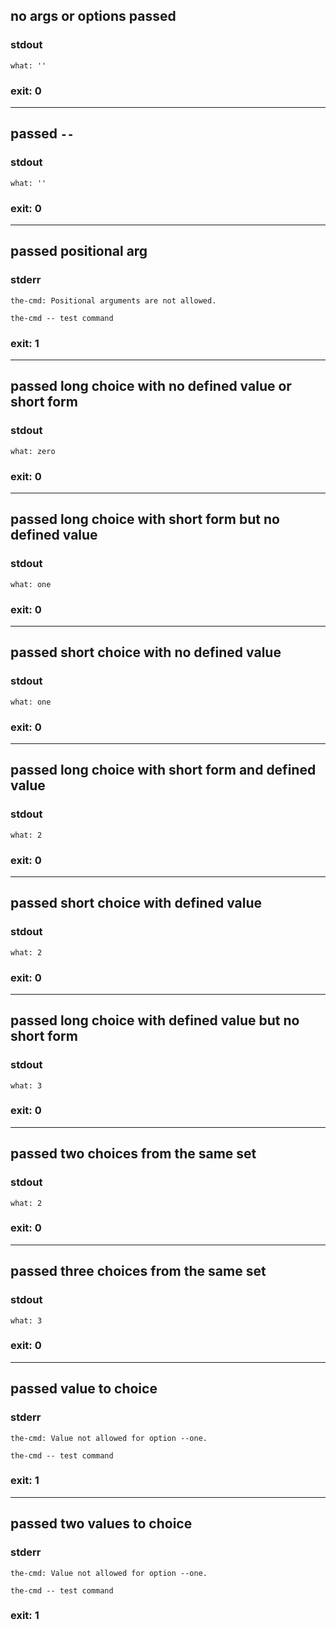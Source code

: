 ## no args or options passed

### stdout
```
what: ''
```

### exit: 0

- - - - - - - - - -

## passed `--`

### stdout
```
what: ''
```

### exit: 0

- - - - - - - - - -

## passed positional arg

### stderr
```
the-cmd: Positional arguments are not allowed.

the-cmd -- test command
```

### exit: 1

- - - - - - - - - -

## passed long choice with no defined value or short form

### stdout
```
what: zero
```

### exit: 0

- - - - - - - - - -

## passed long choice with short form but no defined value

### stdout
```
what: one
```

### exit: 0

- - - - - - - - - -

## passed short choice with no defined value

### stdout
```
what: one
```

### exit: 0

- - - - - - - - - -

## passed long choice with short form and defined value

### stdout
```
what: 2
```

### exit: 0

- - - - - - - - - -

## passed short choice with defined value

### stdout
```
what: 2
```

### exit: 0

- - - - - - - - - -

## passed long choice with defined value but no short form

### stdout
```
what: 3
```

### exit: 0

- - - - - - - - - -

## passed two choices from the same set

### stdout
```
what: 2
```

### exit: 0

- - - - - - - - - -

## passed three choices from the same set

### stdout
```
what: 3
```

### exit: 0

- - - - - - - - - -

## passed value to choice

### stderr
```
the-cmd: Value not allowed for option --one.

the-cmd -- test command
```

### exit: 1

- - - - - - - - - -

## passed two values to choice

### stderr
```
the-cmd: Value not allowed for option --one.

the-cmd -- test command
```

### exit: 1
